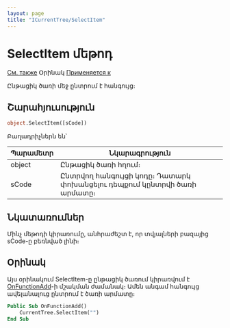 ```yaml
---
layout: page
title: "ICurrentTree/SelectItem"
---
```



# SelectItem մեթոդ

[См. также](../ICurrentTree.md) Օրինակ [Применяется к](../ICurrentTree.md)

Ընթացիկ ծառի մեջ ընտրում է հանգույց։


## Շարահյուսություն

``` vb
object.SelectItem([sCode])
```
Բաղադրիչներն են՝


| Պարամետր | Նկարագրություն |
|--|--|
| object |  Ընթացիկ ծառի հղում։|
| sCode | Ընտրվող հանգույցի կոդը։ Դատարկ փոխանցելու դեպքում կընտրվի ծառի արմատը։ |


## Նկատառումներ

Մինչ մեթոդի կիրառումը, անհրաժեշտ է, որ տվյալների բազայից sCode-ը բեռնված լինի։  

## Oրինակ

Այս օրինակում SelectItem-ը ընթացիկ ծառում կիրառվում է [OnFunctionAdd](../../ScriptProcs/OnFunctionAdd_Tree.html)-ի մշակման ժամանակ։ Ամեն անգամ հանգույց ավելանալուց ընտրում է ծառի արմատը։ 

``` vb
Public Sub OnFunctionAdd()
    CurrentTree.SelectItem("") 
End Sub
```

